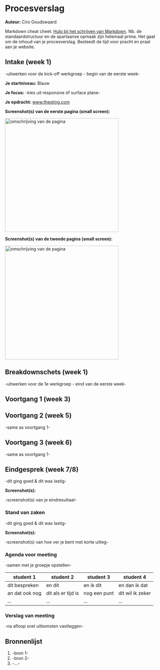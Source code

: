 # Procesverslag
**Auteur:** Ciro Goudswaard

Markdown cheat cheet: [Hulp bij het schrijven van Markdown](https://github.com/adam-p/markdown-here/wiki/Markdown-Cheatsheet). Nb. de standaardstructuur en de spartaanse opmaak zijn helemaal prima. Het gaat om de inhoud van je procesverslag. Besteedt de tijd voor pracht en praal aan je website.


## Intake (week 1)
-uitwerken voor de kick-off werkgroep - begin van de eerste week-

**Je startniveau:** Blauw

**Je focus:** -kies uit responsive óf surface plane-

**Je opdracht:** www.thesting.com

**Screenshot(s) van de eerste pagina (small screen):**

<img src="images/dummy-plaatje.svg" width="375px" alt="omschrijving van de pagina">

**Screenshot(s) van de tweede pagina (small screen):**

<img src="images/dummy-plaatje.svg" width="375px" alt="omschrijving van de pagina">


## Breakdownschets (week 1)

-uitwerken voor de 1e werkgroep - eind van de eerste week-


## Voortgang 1 (week 3)


## Voortgang 2 (week 5)

-same as voortgang 1-


## Voortgang 3 (week 6)

-same as voortgang 1-


## Eindgesprek (week 7/8)

-dit ging goed & dit was lastig-


**Screenshot(s):**

-screenshot(s) van je eindresultaat-


### Stand van zaken

-dit ging goed & dit was lastig-


**Screenshot(s):**

-screenshot(s) van hoe ver je bent met korte uitleg-


### Agenda voor meeting

-samen met je groepje opstellen-

| student 1      | student 2          | student 3    | student 4        |
| ---            | ---                | ---          | ---              |
| dit bespreken  | en dit             | en ik dit    | en dan ik dat    |
| an dat ook nog | dit als er tijd is | nog een punt | dit wil ik zeker |
| ...            | ...                | ...          | ...              |

### Verslag van meeting

-na afloop snel uitkomsten vastleggen-


## Bronnenlijst
1. -bron 1-
2. -bron 2-
3. -...-
